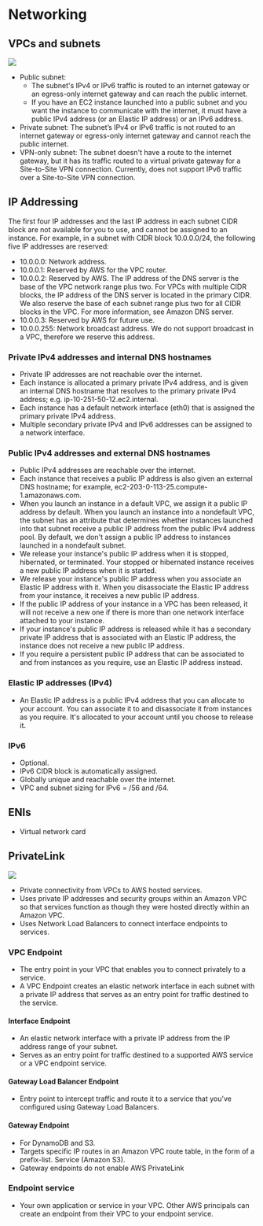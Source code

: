 # Networking

## VPCs and subnets

![](https://docs.aws.amazon.com/vpc/latest/userguide/images/subnets-diagram.png)

* Public subnet: 
    * The subnet's IPv4 or IPv6 traffic is routed to an internet gateway or an egress-only internet gateway and can reach the public internet.
    * If you have an EC2 instance launched into a public subnet and you want the instance to communicate with the internet, it must have a public IPv4 address (or an Elastic IP address) or an IPv6 address. 
* Private subnet: The subnet’s IPv4 or IPv6 traffic is not routed to an internet gateway or egress-only internet gateway and cannot reach the public internet.
* VPN-only subnet: The subnet doesn't have a route to the internet gateway, but it has its traffic routed to a virtual private gateway for a Site-to-Site VPN connection. Currently, does not support IPv6 traffic over a Site-to-Site VPN connection.

## IP Addressing

The first four IP addresses and the last IP address in each subnet CIDR block are not available for you to use, and cannot be assigned to an instance. For example, in a subnet with CIDR block 10.0.0.0/24, the following five IP addresses are reserved:

* 10.0.0.0: Network address.
* 10.0.0.1: Reserved by AWS for the VPC router.
* 10.0.0.2: Reserved by AWS. The IP address of the DNS server is the base of the VPC network range plus two. For VPCs with multiple CIDR blocks, the IP address of the DNS server is located in the primary CIDR. We also reserve the base of each subnet range plus two for all CIDR blocks in the VPC. For more information, see Amazon DNS server.
* 10.0.0.3: Reserved by AWS for future use.
* 10.0.0.255: Network broadcast address. We do not support broadcast in a VPC, therefore we reserve this address.


### Private IPv4 addresses and internal DNS hostnames
* Private IP addresses are not reachable over the internet.
* Each instance is allocated a primary private IPv4 address, and is given an internal DNS hostname that resolves to the primary private IPv4 address; e.g. ip-10-251-50-12.ec2.internal.
* Each instance has a default network interface (eth0) that is assigned the primary private IPv4 address.
* Multiple secondary private IPv4 and IPv6 addresses can be assigned to a network interface.

### Public IPv4 addresses and external DNS hostnames
* Public IPv4 addresses are reachable over the internet.
* Each instance that receives a public IP address is also given an external DNS hostname; for example, ec2-203-0-113-25.compute-1.amazonaws.com.
* When you launch an instance in a default VPC, we assign it a public IP address by default. When you launch an instance into a nondefault VPC, the subnet has an attribute that determines whether instances launched into that subnet receive a public IP address from the public IPv4 address pool. By default, we don't assign a public IP address to instances launched in a nondefault subnet.
* We release your instance's public IP address when it is stopped, hibernated, or terminated. Your stopped or hibernated instance receives a new public IP address when it is started.
* We release your instance's public IP address when you associate an Elastic IP address with it. When you disassociate the Elastic IP address from your instance, it receives a new public IP address.
* If the public IP address of your instance in a VPC has been released, it will not receive a new one if there is more than one network interface attached to your instance.
* If your instance's public IP address is released while it has a secondary private IP address that is associated with an Elastic IP address, the instance does not receive a new public IP address.
* If you require a persistent public IP address that can be associated to and from instances as you require, use an Elastic IP address instead.

### Elastic IP addresses (IPv4)
* An Elastic IP address is a public IPv4 address that you can allocate to your account. You can associate it to and disassociate it from instances as you require. It's allocated to your account until you choose to release it.

### IPv6
* Optional.
* IPv6 CIDR block is automatically assigned.
* Globally unique and reachable over the internet.
* VPC and subnet sizing for IPv6 = /56 and /64.

## ENIs
* Virtual network card

## PrivateLink

![](https://docs.aws.amazon.com/whitepapers/latest/aws-vpc-connectivity-options/images/image20.png)

* Private connectivity from VPCs to AWS hosted services.
* Uses private IP addresses and security groups within an Amazon VPC so that services function as though they were hosted directly within an Amazon VPC.
* Uses Network Load Balancers to connect interface endpoints to
services.

### VPC Endpoint

* The entry point in your VPC that enables you to connect privately to a service.
* A VPC Endpoint creates an elastic network interface in each subnet with a private IP address that serves as an entry point for traffic destined to the service.

#### Interface Endpoint

* An elastic network interface with a private IP address from the IP address range of your subnet.
* Serves as an entry point for traffic destined to a supported AWS service or a VPC endpoint service.

#### Gateway Load Balancer Endpoint

* Entry point to intercept traffic and route it to a service that you've configured using Gateway Load Balancers.

#### Gateway Endpoint

* For DynamoDB and S3.
* Targets specific IP routes in an Amazon VPC route table, in the form of a prefix-list.
Service (Amazon S3). 
* Gateway endpoints do not enable AWS PrivateLink


### Endpoint service

* Your own application or service in your VPC. Other AWS principals can create an endpoint from their VPC to your endpoint service.




 
